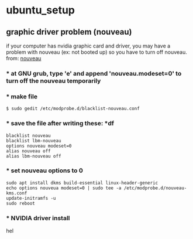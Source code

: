 # ubuntu_setup

## graphic driver problem (nouveau)
if your computer has nvidia graphic card and driver, you may have a problem with nouveau (ex: not booted up)
so you have to turn off nouveau. 
from: [nouveau](https://blog.neonkid.xyz/66 "link")

### * at GNU grub, type 'e' and append 'nouveau.modeset=0' to turn off the nouveau temporarily
### * make file
```
$ sudo gedit /etc/modprobe.d/blacklist-nouveau.conf
```
### * save the file after writing these: *df
```
blacklist nouveau
blacklist lbm-nouveau
options nouveau modeset=0
alias nouveau off
alias lbm-nouveau off
```
### * set nouveau options to 0
```
sudo apt install dkms build-essential linux-header-generic
echo options nouveua modeset=0 | sudo tee -a /etc/modprobe.d/nouveau-kms.conf
update-initramfs -u
sudo reboot
```
### * NVIDIA driver install
hel
